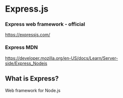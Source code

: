 # Express.js

### Express web framework - official
https://expressjs.com/

### Express MDN
https://developer.mozilla.org/en-US/docs/Learn/Server-side/Express_Nodejs


## What is Express?
Web framework for Node.js
